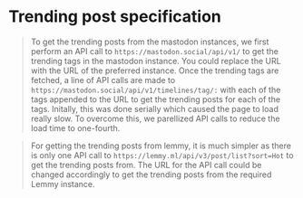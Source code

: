 # Trending post specification

> To get the trending posts from the mastodon instances, we first perform an API call to `https://mastodon.social/api/v1/` to get the trending tags in the mastodon instance. You could replace the URL with the URL of the preferred instance. Once the trending tags are fetched, a line of API calls are made to `https://mastodon.social/api/v1/timelines/tag/:` with each of the tags appended to the URL to get the trending posts for each of the tags. Initally, this was done serially which caused the page to load really slow. To overcome this, we parellized API calls to reduce the load time to one-fourth.

> For getting the trending posts from lemmy, it is much simpler as there is only one API call to `https://lemmy.ml/api/v3/post/list?sort=Hot` to get the trending posts from. The URL for the API call could be changed accordingly to get the trending posts from the required Lemmy instance.
